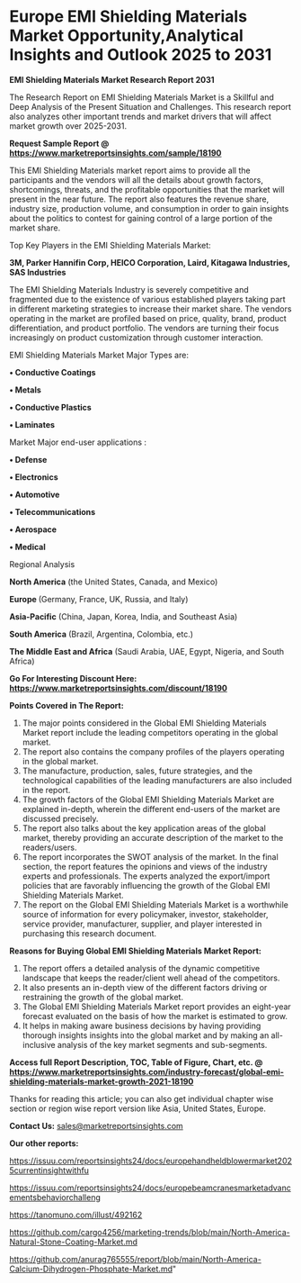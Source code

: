 # Europe EMI Shielding Materials Market Opportunity,Analytical Insights and Outlook 2025 to 2031

<strong>EMI Shielding Materials Market Research Report 2031</strong>

The Research Report on EMI Shielding Materials Market is a Skillful and Deep Analysis of the Present Situation and Challenges. This research report also analyzes other important trends and market drivers that will affect market growth over 2025-2031.

<strong>Request Sample Report @ <a href=https://www.marketreportsinsights.com/sample/18190>https://www.marketreportsinsights.com/sample/18190</a></strong>

This EMI Shielding Materials market report aims to provide all the participants and the vendors will all the details about growth factors, shortcomings, threats, and the profitable opportunities that the market will present in the near future. The report also features the revenue share, industry size, production volume, and consumption in order to gain insights about the politics to contest for gaining control of a large portion of the market share.

Top Key Players in the EMI Shielding Materials Market:

<strong>3M, Parker Hannifin Corp, HEICO Corporation, Laird, Kitagawa Industries, SAS Industries</strong>

The EMI Shielding Materials Industry is severely competitive and fragmented due to the existence of various established players taking part in different marketing strategies to increase their market share. The vendors operating in the market are profiled based on price, quality, brand, product differentiation, and product portfolio. The vendors are turning their focus increasingly on product customization through customer interaction.

EMI Shielding Materials Market Major Types are:

<strong>• Conductive Coatings

• Metals

• Conductive Plastics

• Laminates</strong>

Market Major end-user applications :

<strong>• Defense

• Electronics

• Automotive

• Telecommunications

• Aerospace

• Medical</strong>

Regional Analysis

</u><strong><b>North America</b></strong> (the United States, Canada, and Mexico)

<strong><b>Europe </b></strong>(Germany, France, UK, Russia, and Italy)

<strong><b>Asia-Pacific</b></strong> (China, Japan, Korea, India, and Southeast Asia)

<strong><b>South America</b></strong> (Brazil, Argentina, Colombia, etc.)

<strong><b>The Middle East and Africa</b></strong> (Saudi Arabia, UAE, Egypt, Nigeria, and South Africa)

<strong>Go For Interesting Discount Here: <a href=https://www.marketreportsinsights.com/discount/18190>https://www.marketreportsinsights.com/discount/18190</a></strong>

<strong>Points Covered in The Report:</strong>
<ol>
  <li>The major points considered in the Global EMI Shielding Materials Market report include the leading competitors operating in the global market.</li>
  <li>The report also contains the company profiles of the players operating in the global market.</li>
  <li>The manufacture, production, sales, future strategies, and the technological capabilities of the leading manufacturers are also included in the report.</li>
  <li>The growth factors of the Global EMI Shielding Materials Market are explained in-depth, wherein the different end-users of the market are discussed precisely.</li>
  <li>The report also talks about the key application areas of the global market, thereby providing an accurate description of the market to the readers/users.</li>
  <li>The report incorporates the SWOT analysis of the market. In the final section, the report features the opinions and views of the industry experts and professionals. The experts analyzed the export/import policies that are favorably influencing the growth of the Global EMI Shielding Materials Market.</li>
  <li>The report on the Global EMI Shielding Materials Market is a worthwhile source of information for every policymaker, investor, stakeholder, service provider, manufacturer, supplier, and player interested in purchasing this research document.</li>
</ol>
<strong>Reasons for Buying Global EMI Shielding Materials Market Report:</strong>

<ol>
  <li>The report offers a detailed analysis of the dynamic competitive landscape that keeps the reader/client well ahead of the competitors.</li>
  <li>It also presents an in-depth view of the different factors driving or restraining the growth of the global market.</li>
  <li>The Global EMI Shielding Materials Market report provides an eight-year forecast evaluated on the basis of how the market is estimated to grow.</li>
  <li>It helps in making aware business decisions by having providing thorough insights insights into the global market and by making an all-inclusive analysis of the key market segments and sub-segments.</li>
</ol>
<strong>Access full Report Description, TOC, Table of Figure, Chart, etc. @ <a href=https://www.marketreportsinsights.com/industry-forecast/global-emi-shielding-materials-market-growth-2021-18190>https://www.marketreportsinsights.com/industry-forecast/global-emi-shielding-materials-market-growth-2021-18190</a></strong>


Thanks for reading this article; you can also get individual chapter wise section or region wise report version like Asia, United States, Europe.

<strong>Contact Us:</strong>
sales@marketreportsinsights.com

<strong>Our other reports:</strong>

<a href=https://issuu.com/reportsinsights24/docs/europehandheldblowermarket2025currentinsightwithfu>https://issuu.com/reportsinsights24/docs/europehandheldblowermarket2025currentinsightwithfu</a>

<a href=https://issuu.com/reportsinsights24/docs/europebeamcranesmarketadvancementsbehaviorchalleng>https://issuu.com/reportsinsights24/docs/europebeamcranesmarketadvancementsbehaviorchalleng</a>

<a href=https://tanomuno.com/illust/492162>https://tanomuno.com/illust/492162</a>

<a href=https://github.com/cargo4256/marketing-trends/blob/main/North-America-Natural-Stone-Coating-Market.md>https://github.com/cargo4256/marketing-trends/blob/main/North-America-Natural-Stone-Coating-Market.md</a>

<a href=https://github.com/anurag765555/report/blob/main/North-America-Calcium-Dihydrogen-Phosphate-Market.md>https://github.com/anurag765555/report/blob/main/North-America-Calcium-Dihydrogen-Phosphate-Market.md</a>"
